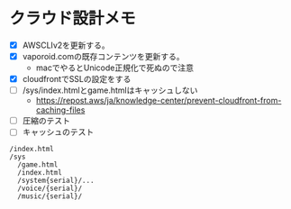 # クラウド設計メモ

- [x] AWSCLIv2を更新する。
- [x] vaporoid.comの既存コンテンツを更新する。
  - macでやるとUnicode正規化で死ぬので注意
- [x] cloudfrontでSSLの設定をする
- [ ] /sys/index.htmlとgame.htmlはキャッシュしない
  - https://repost.aws/ja/knowledge-center/prevent-cloudfront-from-caching-files
- [ ] 圧縮のテスト
- [ ] キャッシュのテスト

```
/index.html
/sys
  /game.html
  /index.html
  /system{serial}/...
  /voice/{serial}/
  /music/{serial}/
```

